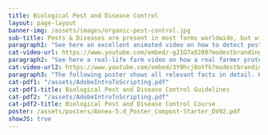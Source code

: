 ```yaml
---
title: Biological Pest and Disease Control
layout: page-layout
banner-img: /assets/images/organic-pest-control.jpg
sub-title: Pests & Diseases are present in most farms worldwide, but with simple measures and practices one can reduce them significantly.  
paragraph1: "See here an excellent animated video on how to detect pests & diseases and also different options to control pests & diseases without using pesticides:"
cat-video-url: https://www.youtube.com/embed/-g21O7a9280?modestbranding=1&autohide=1&showinfo=0&controls=0
paragraph2: "See here a real-life farm video on how a real farmer protects his crop from pests & diseases using various organic possibilities:" 
cat-video-url2: https://www.youtube.com/embed/3Y9hcj0oYfk?modestbranding=1&autohide=1&showinfo=0&controls=0
paragraph3: "The following poster shows all relevant facts in detail. Have a look at it:"
cat-pdf1: "/assets/AdobeIntroToScripting.pdf"
cat-pdf1-title: Biological Pest and Disease Control Guidelines
cat-pdf2: "/assets/AdobeIntroToScripting.pdf"
cat-pdf2-title: Biological Pest and Disease Control Course
poster: /assets/posters/Annex-5.d_Poster_Compost-Starter_DV02.pdf
showJS: true
---
```


